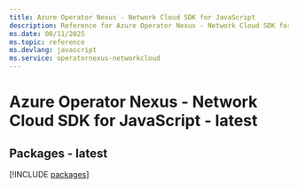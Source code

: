 ```yaml
---
title: Azure Operator Nexus - Network Cloud SDK for JavaScript
description: Reference for Azure Operator Nexus - Network Cloud SDK for JavaScript
ms.date: 08/11/2025
ms.topic: reference
ms.devlang: javascript
ms.service: operatornexus-networkcloud
---
```

# Azure Operator Nexus - Network Cloud SDK for JavaScript - latest
## Packages - latest
[!INCLUDE [packages](operator-nexus---network-cloud-index.md)]